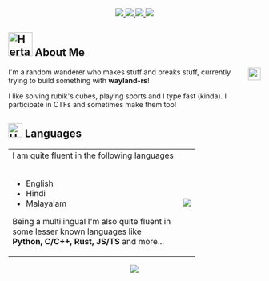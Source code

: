 <!--- Credits to this README goes to @aditya-jyoti --->
<div align="center">

<a target="_blank" href="https://www.linkedin.com/in/onerandom/"> 
  <img src="https://img.shields.io/badge/LinkedIn-076678?style=for-the-badge&logo=linkedin&logoColor=white"> 
</a>
<a target="_blank" href="https://twitter.com/OneRandom1509"> 
  <img src="https://img.shields.io/badge/Twitter-79740e?style=for-the-badge&logo=twitter&logoColor=white"> 
</a>
<a target="_blank" href="https://discord.com/users/780651838000988172"> 
  <img src="https://img.shields.io/badge/Discord-873f71?style=for-the-badge&logo=discord&logoColor=white"> 
</a>
<a target="_blank" href="https://mail.google.com/mail/u/1/?view=cm&fs=1&to=anantukid@gmail.com&tf=1"> 
  <img src="https://img.shields.io/badge/Gmail-9d0006?style=for-the-badge&logo=gmail&logoColor=white"> 
</a>

</div>

## <a href="https://emoji.gg/emoji/2078-herta-kurukuru"><img src="https://cdn3.emoji.gg/emojis/2078-herta-kurukuru.gif" width="48px" height="48px" alt="Herta_Kurukuru"></a> About Me

<img align="right" src="https://komarev.com/ghpvc/?username=OneRandom1509&style=flat-square&color=b57614&label=views" height="25px" alt="watching_count" />

I'm a random wanderer who makes stuff and breaks stuff, currently trying to build something with **wayland-rs**!

I like solving rubik's cubes, playing sports and I type fast (kinda). I participate in CTFs and sometimes make them too!

## <a href="https://emoji.gg/emoji/1261-hackerbongocat"><img src="https://cdn3.emoji.gg/emojis/1261-hackerbongocat.gif" width="28px" height="28px" alt="HackerBongoCat"></a> Languages

<div align="center">
<table>
<tr>
<td>
<div align="left">
I am quite fluent in the following languages
<br>
<br>
<ul>
<li>English</li>
<li>Hindi</li>
<li>Malayalam</li>
</ul>

Being a multilingual I'm also quite fluent in <br>
some lesser known languages like <br>
**Python, C/C++, Rust, JS/TS** and more...

</div>
</td>
<td>
<img align="right" src="https://github-readme-stats.vercel.app/api/top-langs/?username=OneRandom1509&theme=dark&exclude_repo=ancient-stuff,cAR-unity" />
</td>
  
</tr>
</table>
</div>
<div align="center">
<img align="center" src="https://github-readme-stats.vercel.app/api?username=OneRandom1509&show_icons=true&theme=dark" />
</div>
